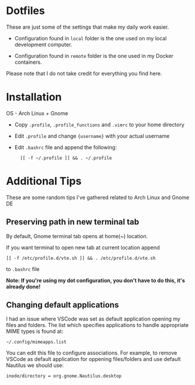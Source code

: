 # Dotfiles

These are just some of the settings that make my daily work easier.

* Configuration found in `local` folder is the one used on my local development computer.

* Configuration found in `remote` folder is the one used in my Docker containers.

Please note that I do not take credit for everything you find here.

# Installation

OS - Arch Linux + Gnome

* Copy `.profile`, `.profile_functions` and `.vimrc` to your home directory
* Edit `.profile` and change `{username}` with your actual username

* Edit `.bashrc` file and append the following:

        [[ -f ~/.profile ]] && . ~/.profile

# Additional Tips

These are some random tips I've gathered related to Arch Linux and Gnome DE

## Preserving path in new terminal tab

By default, Gnome terminal tab opens at home(~) location.

If you want terminal to open new tab at current location append

    [[ -f /etc/profile.d/vte.sh ]] && . /etc/profile.d/vte.sh

to `.bashrc` file

**Note: If you're using my dot configuration, you don't have to do this, it's already done!**

## Changing default applications

I had an issue where VSCode was set as default application opening my files and folders. The list which specifies applications to handle appropriate MIME types is found at:
    
    ~/.config/mimeapps.list

You can edit this file to configure associations. For example, to remove VSCode as default application for oppening files/folders and use default Nautilus we should use:

    inode/directory = org.gnome.Nautilus.desktop
